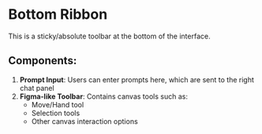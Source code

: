 # Bottom Ribbon

This is a sticky/absolute toolbar at the bottom of the interface.

## Components:
1. **Prompt Input**: Users can enter prompts here, which are sent to the right chat panel
2. **Figma-like Toolbar**: Contains canvas tools such as:
   - Move/Hand tool
   - Selection tools
   - Other canvas interaction options